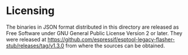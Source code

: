 # Licensing

The binaries in JSON format distributed in this directory are released as Free Software under GNU General Public License Version 2 or later. They were released at https://github.com/espressif/esptool-legacy-flasher-stub/releases/tag/v1.3.0 from where the sources can be obtained.
